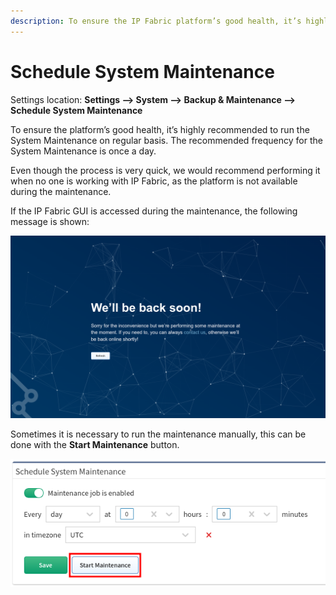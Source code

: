 ```yaml
---
description: To ensure the IP Fabric platform’s good health, it’s highly recommended to run the System Maintenance on regular basis.
---
```


# Schedule System Maintenance

Settings location: **Settings --> System --> Backup & Maintenance --> Schedule
System Maintenance**

To ensure the platform’s good health, it’s highly recommended to run the System
Maintenance on regular basis. The recommended frequency for the System
Maintenance is once a day.

Even though the process is very quick, we would recommend performing it when no
one is working with IP Fabric, as the platform is not available during the
maintenance.

If the IP Fabric GUI is accessed during the maintenance, the following message
is shown:

![System Maintenance message](system_maintenance/system_maintenance_message.png)

Sometimes it is necessary to run the maintenance manually, this can be done with
the **Start Maintenance** button.

![Schedule System Maintenance](system_maintenance/schedule_system_maintenance.png)
